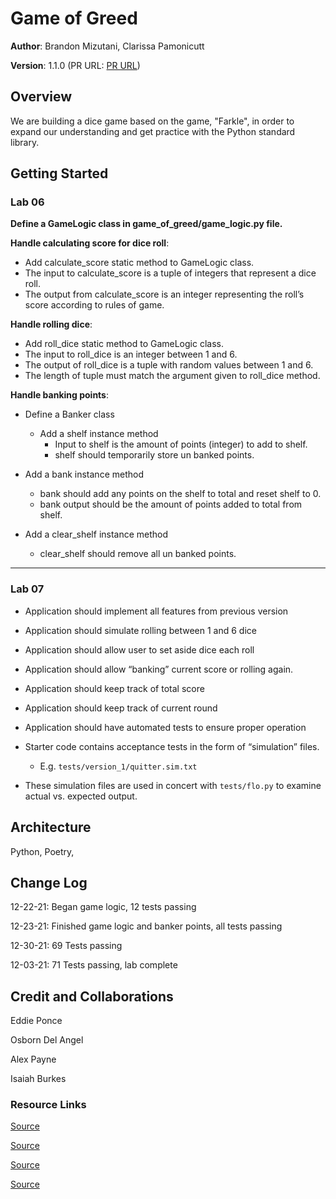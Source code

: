 # Game of Greed

**Author**: Brandon Mizutani, Clarissa Pamonicutt

**Version**: 1.1.0 (PR URL: [PR URL](https://github.com/bran2miz/game-of-greed/pull/15))
<!-- (increment the patch/fix version number if you make more commits past your first submission) -->

## Overview
<!-- Provide a high level overview of what this application is and why you are building it, beyond the fact that it's an assignment for this class. (i.e. What's your problem domain?) -->

We are building a dice game based on the game, "Farkle", in order to expand our understanding and get practice with the Python standard library.

## Getting Started
<!-- What are the steps that a user must take in order to build this app on their own machine and get it running? -->

### Lab 06

**Define a GameLogic class in game_of_greed/game_logic.py file.**

**Handle calculating score for dice roll**:

- Add calculate_score static method to GameLogic class.
- The input to calculate_score is a tuple of integers that represent a dice roll.
- The output from calculate_score is an integer representing the roll’s score according to rules of game.

**Handle rolling dice**:

- Add roll_dice static method to GameLogic class.
- The input to roll_dice is an integer between 1 and 6.
- The output of roll_dice is a tuple with random values between 1 and 6.
- The length of tuple must match the argument given to roll_dice method.

**Handle banking points**:

- Define a Banker class
  - Add a shelf instance method
    - Input to shelf is the amount of points (integer) to add to shelf.
    - shelf should temporarily store un banked points.

- Add a bank instance method

  - bank should add any points on the shelf to total and reset shelf to 0.
  - bank output should be the amount of points added to total from shelf.  

- Add a clear_shelf instance method
  - clear_shelf should remove all un banked points.

---

### Lab 07

- Application should implement all features from previous version
- Application should simulate rolling between 1 and 6 dice
- Application should allow user to set aside dice each roll
- Application should allow “banking” current score or rolling again.
- Application should keep track of total score
- Application should keep track of current round
- Application should have automated tests to ensure proper operation

- Starter code contains acceptance tests in the form of “simulation” files.
  - E.g. `tests/version_1/quitter.sim.txt`
- These simulation files are used in concert with `tests/flo.py` to examine actual vs. expected output.

## Architecture
<!-- Provide a detailed description of the application design. What technologies (languages, libraries, etc) you're using, and any other relevant design information. -->
Python, Poetry,

## Change Log

<!-- Use this area to document the iterative changes made to your application as each feature is successfully implemented. Use time stamps. Here's an example:

01-01-2001 4:59pm - Application now has a fully-functional express server, with a GET route for the location resource. -->

12-22-21: Began game logic, 12 tests passing

12-23-21: Finished game logic and banker points, all tests passing

12-30-21: 69 Tests passing

12-03-21: 71 Tests passing, lab complete

## Credit and Collaborations
<!-- Give credit (and a link) to other people or resources that helped you build this application. -->

Eddie Ponce

Osborn Del Angel

Alex Payne

Isaiah Burkes

### Resource Links

[Source](https://stackoverflow.com/questions/12229064/mapping-over-values-in-a-python-dictionary)

[Source](https://docs.python.org/3/library/collections.html)

[Source](https://en.wikipedia.org/wiki/Dice_10000)

[Source](https://www.geeksforgeeks.org/python-exit-commands-quit-exit-sys-exit-and-os-_exit/)
